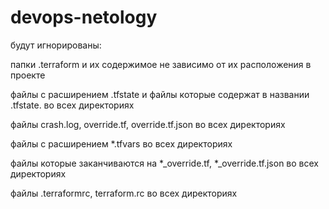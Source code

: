 # devops-netology
будут игнорированы:

папки .terraform и их содержимое не зависимо от их расположения в проекте

файлы с расширением .tfstate и файлы которые содержат в названии .tfstate.  во всех директориях

файлы crash.log, override.tf, override.tf.json  во всех директориях

файлы с расширением *.tfvars  во всех директориях

файлы которые заканчиваются на *_override.tf, *_override.tf.json  во всех директориях

файлы .terraformrc, terraform.rc во всех директориях